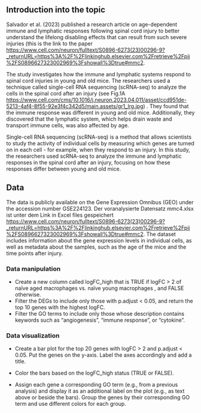 ## Introduction into the topic

Salvador et al. (2023) published a research article on age-dependent
immune and lymphatic responses following spinal cord injury to better
understand the lifelong disabling effects that can result from such
severe injuries (this is the link to the paper
<https://www.cell.com/neuron/fulltext/S0896-6273(23)00296-9?_returnURL=https%3A%2F%2Flinkinghub.elsevier.com%2Fretrieve%2Fpii%2FS0896627323002969%3Fshowall%3Dtrue#mmc2>.

The study investigates how the immune and lymphatic systems respond to
spinal cord injuries in young and old mice. The researchers used a
technique called single-cell RNA sequencing (scRNA-seq) to analyze the
cells in the spinal cord after an injury (see Fig.1A
<https://www.cell.com/cms/10.1016/j.neuron.2023.04.011/asset/ccd951de-5213-4af4-8f55-92e3f4c342d5/main.assets/gr1_lrg.jpg>)
. They found that the immune response was different in young and old
mice. Additionally, they discovered that the lymphatic system, which
helps drain waste and transport immune cells, was also affected by age.

Single-cell RNA sequencing (scRNA-seq) is a method that allows
scientists to study the activity of individual cells by measuring which
genes are turned on in each cell - for example, when they respond to an
injury. In this study, the researchers used scRNA-seq to analyze the
immune and lymphatic responses in the spinal cord after an injury,
focusing on how these responses differ between young and old mice.

## Data

The data is publicly available on the Gene Expression Omnibus (GEO)
under the accession number GSE224123. Der voranalysierte Datensatz
mmc4.xlsx ist unter dem Link in Excel files gespeichert
<https://www.cell.com/neuron/fulltext/S0896-6273(23)00296-9?_returnURL=https%3A%2F%2Flinkinghub.elsevier.com%2Fretrieve%2Fpii%2FS0896627323002969%3Fshowall%3Dtrue#mmc2>.
The dataset includes information about the gene expression levels in
individual cells, as well as metadata about the samples, such as the age
of the mice and the time points after injury.

### Data manipulation

-   Create a new column called logFC\_high that is TRUE if logFC &gt; 2
    of naïve aged macrophages vs. naïve young macrophages , and FALSE
    otherwise.
-   Filter the DEGs to include only those with p.adjust &lt; 0.05, and
    return the top 10 genes with the highest logFC.
-   Filter the GO terms to include only those whose description contains
    keywords such as “angiogenesis”, “immune response”, or “cytokine”.

### Data visualization

-   Create a bar plot for the top 20 genes with logFC &gt; 2 and
    p.adjust &lt; 0.05. Put the genes on the y-axis. Label the axes
    accordingly and add a title.

-   Color the bars based on the logFC\_high status (TRUE or FALSE).

-   Assign each gene a corresponding GO term (e.g., from a previous
    analysis) and display it as an additional label on the plot (e.g.,
    as text above or beside the bars). Group the genes by their
    corresponding GO term and use different colors for each group.
